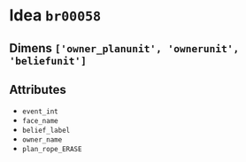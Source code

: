 # Idea `br00058`

## Dimens `['owner_planunit', 'ownerunit', 'beliefunit']`

## Attributes
- `event_int`
- `face_name`
- `belief_label`
- `owner_name`
- `plan_rope_ERASE`
